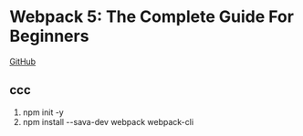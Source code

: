 # Webpack 5: The Complete Guide For Beginners

[GitHub](https://github.com/vp-online-courses/webpack-tutorial)

## ccc

1. npm init -y
2. npm install --sava-dev webpack webpack-cli


